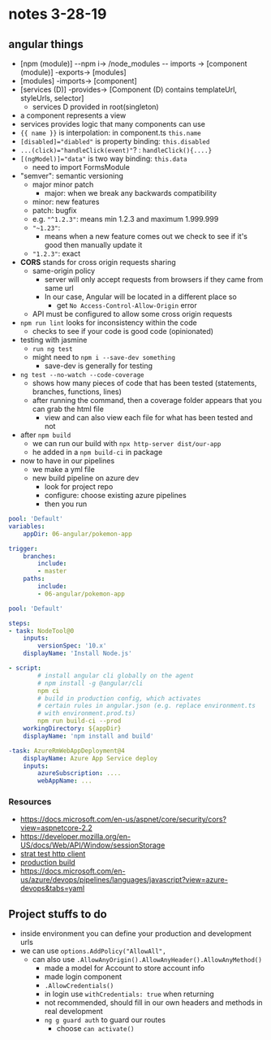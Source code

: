 # notes 3-28-19

## angular things
- [npm (module)] --npm i-> /node_modules -- imports -> [component (module)] -exports-> [modules]
- [modules] -imports-> [component]
- [services (D)] -provides-> [Component (D) contains templateUrl, styleUrls, selector]
	- services D provided in root(singleton)
- a component represents a view
- services provides logic that many components can use
- `{{ name }}` is interpolation: in component.ts `this.name`
- `[disabled]="diabled"` is property binding: `this.disabled`
- `...(click)="handleClick(event)"`? : `handleClick(){....}`
- `[(ngModel)]="data"` is two way binding: `this.data`
	- need to import FormsModule 
- "semver": semantic versioning
	- major minor patch
		- major: when we break any backwards compatibility
	- minor: new features
	- patch: bugfix
	- e.g. `"^1.2.3"`: means min 1.2.3 and maximum 1.999.999
	- `"~1.23"`: 
		- means when a new feature comes out we check to see if it's good then manually update it
	- `"1.2.3"`: exact
- **CORS** stands for cross origin requests sharing
	- same-origin policy
		- server will only accept requests from browsers if they came from same url
		- In our case, Angular will be located in a different place so 
			- get `No Access-Control-Allow-Origin` error
	- API must be configured to allow some cross origin requests
- `npm run lint` looks for inconsistency within the code
	- checks to see if your code is good code (opinionated)
- testing with jasmine
	- `run ng test`
	- might need to `npm i --save-dev something`
		- save-dev is generally for testing
- `ng test --no-watch --code-coverage`
	- shows how many pieces of code that has been tested (statements, branches, functions, lines)
	- after running the command, then a coverage folder appears that you can grab the html file
		- view and can also view each file for what has been tested and not
- after `npm build`
	- we can run our build with `npx http-server dist/our-app`
	- he added in a `npm build-ci` in package
- now to have in our pipelines
	- we make a yml file
	- new build pipeline on azure dev
		- look for project repo
		- configure: choose existing azure pipelines
		- then you run

```yml
pool: 'Default'
variables: 
	appDir: 06-angular/pokemon-app

trigger:
	branches:
		include:
		- master
	paths:
		include:
		- 06-angular/pokemon-app

pool: 'Default'

steps:
- task: NodeTool@0
	inputs:
		versionSpec: '10.x'
	displayName: 'Install Node.js'

- script:
		# install angular cli globally on the agent
		# npm install -g @angular/cli
		npm ci
		# build in production config, which activates
		# certain rules in angular.json (e.g. replace environment.ts
		# with environment.prod.ts)
		npm run build-ci --prod
	workingDirectory: ${appDir}
	displayName: 'npm install and build'

-task: AzureRmWebAppDeployment@4
	displayName: Azure App Service deploy
	inputs: 
		azureSubscription: ....
		webAppName: ...

```

### Resources
- https://docs.microsoft.com/en-us/aspnet/core/security/cors?view=aspnetcore-2.2
- https://developer.mozilla.org/en-US/docs/Web/API/Window/sessionStorage
- [strat test http client](https://angular.io/guide/http#testing-http-requests)
- [production build](https://angular.io/guide/deployment)
- https://docs.microsoft.com/en-us/azure/devops/pipelines/languages/javascript?view=azure-devops&tabs=yaml

## Project stuffs to do
- inside environment you can define your production and development urls
- we can use `options.AddPolicy("AllowAll",`
	- can also use `.AllowAnyOrigin().AllowAnyHeader().AllowAnyMethod()`
		- made a model for Account to store account info
		- made login component
		- `.AllowCredentials()`
		- in login use `withCredentials: true` when returning
		- not recommended, should fill in our own headers and methods in real development
		- `ng g guard auth` to guard our routes 
			- choose `can activate()`
